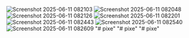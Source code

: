![Screenshot 2025-06-11 082103](https://github.com/user-attachments/assets/1f6a9d48-bd70-4af4-ab0e-3ee178d68f4a)
![Screenshot 2025-06-11 082048](https://github.com/user-attachments/assets/60170b01-f0f8-458e-ab61-434f5f070753)
![Screenshot 2025-06-11 082126](https://github.com/user-attachments/assets/1e90258d-9961-46ff-a4ee-cdfbb75ae7db)
![Screenshot 2025-06-11 082201](https://github.com/user-attachments/assets/6beadf79-b9ab-4feb-9fa0-bcf33d6fd605)
![Screenshot 2025-06-11 082443](https://github.com/user-attachments/assets/8a883352-dddf-496a-b77a-2b95d6fc86bb)
![Screenshot 2025-06-11 082540](https://github.com/user-attachments/assets/2131c953-cc9c-4812-9b38-cc26e5d0b12f)
![Screenshot 2025-06-11 082609](https://github.com/user-attachments/assets/0dcdd9b9-76a8-4d3c-9b20-d95aaeefedba)
"# pixe" 
"# pixe" 
"# pixe" 
